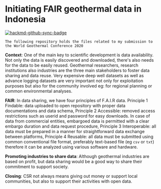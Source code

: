 Initiating FAIR geothermal data in Indonesia
===

[![hackmd-github-sync-badge](https://hackmd.io/PSBVqvtyTQWxalfo2o-WYA/badge)](https://hackmd.io/PSBVqvtyTQWxalfo2o-WYA)

`The following repository holds the files related to my submission to the World Geothermal Conference 2020`

**Context**: One of the main key to scientific development is data availability. Not only the data is easily discovered and downloaded, there's also needs for the data to be easily reused. Geothermal researchers, research institutions also industries are the three main stakeholders to foster data sharing and data reuse. Very expensive deep well datasets as well as advance logging datasets are very important not only for exploitation purposes but also for the community involved eg: for regional planning or common environmental analyses.

**FAIR**: In data sharing, we have four principles of F.A.I.R data. Principle 1 Findable: data uploaded to open repository with proper data documentations and data schema, Principle 2 Accessible: removed access restrictions such as userid and password for easy downloads. In case of data from commercial entities, embargoed data is permitted with a clear embargo duration and data request procedure, Principle 3 Interoperable: all data must be prepared in a manner for straightforward data exchange between platforms, Principle 4 Reusable: all data must be submitted using common conventional file format, preferably text-based file (eg `csv` or `txt`) therefore it can be analyzed using various software and hardware. 

**Promoting industries to share data**: Although geothermal industries are based on profit, but data sharing would be a good way to share their commitment to support society. 

**Closing**: CSR not always means giving out money or support local communities, but also to support their activities with open data.


